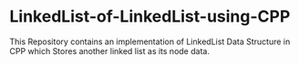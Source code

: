# LinkedList-of-LinkedList-using-CPP
This Repository contains an implementation of LinkedList Data Structure in CPP which Stores another linked list as its node data.
